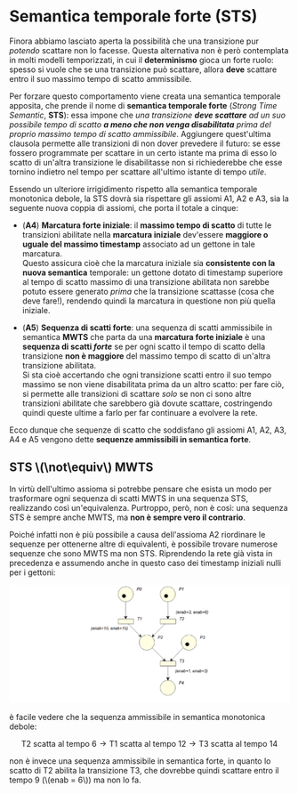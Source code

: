 # Semantica temporale forte (STS)

Finora abbiamo lasciato aperta la possibilità che una transizione pur _potendo_ scattare non lo facesse.
Questa alternativa non è però contemplata in molti modelli temporizzati, in cui il __determinismo__ gioca un forte ruolo: spesso si vuole che se una transizione può scattare, allora __deve__ scattare entro il suo massimo tempo di scatto ammissibile.

Per forzare questo comportamento viene creata una semantica temporale apposita, che prende il nome di __semantica temporale forte__ (_Strong Time Semantic_, __STS__): essa impone che _una transizione __deve scattare__ ad un suo possibile tempo di scatto __a meno che non venga disabilitata__ prima del proprio massimo tempo di scatto ammissibile_.
Aggiungere quest'ultima clausola permette alle transizioni di non dover prevedere il futuro: se esse fossero programmate per scattare in un certo istante ma prima di esso lo scatto di un'altra transizione le disabilitasse non si richiederebbe che esse tornino indietro nel tempo per scattare all'ultimo istante di tempo _utile_.

Essendo un ulteriore irrigidimento rispetto alla semantica temporale monotonica debole, la STS dovrà sia rispettare gli assiomi A1, A2 e A3, sia la seguente nuova coppia di assiomi, che porta il totale a cinque:

- (__A4__) __Marcatura forte iniziale__: il __massimo tempo di scatto__ di tutte le transizioni abilitate nella __marcatura iniziale__ dev'essere __maggiore o uguale del massimo timestamp__ associato ad un gettone in tale marcatura. \
  Questo assicura cioè che la marcatura iniziale sia __consistente con la nuova semantica__ temporale: un gettone dotato di timestamp superiore al tempo di scatto massimo di una transizione abilitata non sarebbe potuto essere generato _prima_ che la transizione scattasse (cosa che deve fare!), rendendo quindi la marcatura in questione non più quella iniziale.

- (__A5__) __Sequenza di scatti forte__: una sequenza di scatti ammissibile in semantica __MWTS__ che parta da una __marcatura forte iniziale__ è una __sequenza di scatti _forte___ se per ogni scatto il tempo di scatto della transizione __non è maggiore__ del massimo tempo di scatto di un'altra transizione abilitata. \
  Si sta cioè accertando che ogni transizione scatti entro il suo tempo massimo se non viene disabilitata prima da un altro scatto: per fare ciò, si permette alle transizioni di scattare _solo_ se non ci sono altre transizioni abilitate che sarebbero già dovute scattare, costringendo quindi queste ultime a farlo per far continuare a evolvere la rete.

Ecco dunque che sequenze di scatto che soddisfano gli assiomi A1, A2, A3, A4 e A5 vengono dette __sequenze ammissibili in semantica forte__.

## STS \\(\not\equiv\\) MWTS

In virtù dell'ultimo assioma si potrebbe pensare che esista un modo per trasformare ogni sequenza di scatti MWTS in una sequenza STS, realizzando così un'equivalenza.
Purtroppo, però, non è così: una sequenza STS è sempre anche MWTS, ma __non è sempre vero il contrario__.

Poiché infatti non è più possibile a causa dell'assioma A2 riordinare le sequenze per ottenerne altre di equivalenti, è possibile trovare numerose sequenze che sono MWTS ma non STS.
Riprendendo la rete già vista in precedenza e assumendo anche in questo caso dei timestamp iniziali nulli per i gettoni:

![](/assets/16_esempio-wts-mwts.png)

è facile vedere che la sequenza ammissibile in semantica monotonica debole:

$$ \text{T2 scatta al tempo 6} \rightarrow \text{T1 scatta al tempo 12} \rightarrow \text{T3 scatta al tempo 14} $$

non è invece una sequenza ammissibile in semantica forte, in quanto lo scatto di T2 abilita la transizione T3, che dovrebbe quindi scattare entro il tempo 9 (\\(enab = 6\\)) ma non lo fa.
